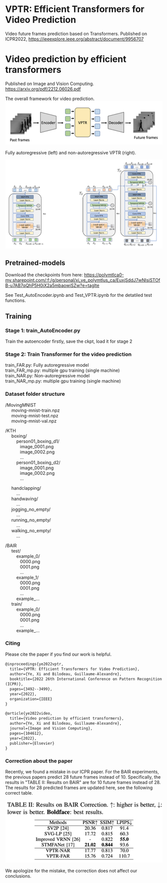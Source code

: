 # VPTR: Efficient Transformers for Video Prediction
Video future frames prediction based on Transformers. Published on ICPR2022, https://ieeexplore.ieee.org/abstract/document/9956707

# Video prediction by efficient transformers
Published on Image and Vision Computing. https://arxiv.org/pdf/2212.06026.pdf

The overall framework for video prediction.
![Alt text](./docs/Framework.png?raw=true "Title")

Fully autoregressive (left) and non-autoregressive VPTR (right).

![Alt text](./docs/VPTR.png?raw=true "Title")

## Pretrained-models
Download the checkpoints from here: https://polymtlca0-my.sharepoint.com/:f:/g/personal/xi_ye_polymtlus_ca/EuxjSddJ7wNIsiSTOfB-u7AB7qQhP5H0iX2a5mbaowiSZw?e=taglte

See Test_AutoEncoder.ipynb and Test_VPTR.ipynb for the detatiled test functions.

## Training
### Stage 1: train_AutoEncoder.py
Train the autoencoder firstly, save the ckpt, load it for stage 2


### Stage 2: Train Transformer for the video prediction
train_FAR.py: Fully autoregressive model \
train_FAR_mp.py: multiple gpu training (single machine) \
train_NAR.py: Non-autoregressive model \
train_NAR_mp.py: multiple gpu training (single machine)




### Dataset folder structure
/MovingMNIST \
  &nbsp;&nbsp;&nbsp;&nbsp; moving-mnist-train.npz \
  &nbsp;&nbsp;&nbsp;&nbsp; moving-mnist-test.npz \
  &nbsp;&nbsp;&nbsp;&nbsp; moving-mnist-val.npz

/KTH \
  &nbsp;&nbsp;&nbsp;&nbsp; boxing/ \
  &nbsp;&nbsp;&nbsp;&nbsp;&nbsp;&nbsp;&nbsp;&nbsp; person01_boxing_d1/ \
  &nbsp;&nbsp;&nbsp;&nbsp;&nbsp;&nbsp;&nbsp;&nbsp;&nbsp;&nbsp;&nbsp; image_0001.png \
  &nbsp;&nbsp;&nbsp;&nbsp;&nbsp;&nbsp;&nbsp;&nbsp;&nbsp;&nbsp;&nbsp; image_0002.png \
  &nbsp;&nbsp;&nbsp;&nbsp;&nbsp;&nbsp;&nbsp;&nbsp;&nbsp;&nbsp;&nbsp; ... \
  &nbsp;&nbsp;&nbsp;&nbsp;&nbsp;&nbsp;&nbsp;&nbsp; person01_boxing_d2/ \
  &nbsp;&nbsp;&nbsp;&nbsp;&nbsp;&nbsp;&nbsp;&nbsp;&nbsp;&nbsp;&nbsp; image_0001.png \
  &nbsp;&nbsp;&nbsp;&nbsp;&nbsp;&nbsp;&nbsp;&nbsp;&nbsp;&nbsp;&nbsp; image_0002.png \
  &nbsp;&nbsp;&nbsp;&nbsp;&nbsp;&nbsp;&nbsp;&nbsp;&nbsp;&nbsp;&nbsp; ... 

  &nbsp;&nbsp;&nbsp;&nbsp; handclapping/ \
  &nbsp;&nbsp;&nbsp;&nbsp;&nbsp;&nbsp;&nbsp;&nbsp; ... \
  &nbsp;&nbsp;&nbsp;&nbsp; handwaving/ \
  &nbsp;&nbsp;&nbsp;&nbsp;&nbsp;&nbsp;&nbsp;&nbsp; ... \
  &nbsp;&nbsp;&nbsp;&nbsp; jogging_no_empty/ \
  &nbsp;&nbsp;&nbsp;&nbsp;&nbsp;&nbsp;&nbsp;&nbsp; ... \
  &nbsp;&nbsp;&nbsp;&nbsp; running_no_empty/ \
  &nbsp;&nbsp;&nbsp;&nbsp;&nbsp;&nbsp;&nbsp;&nbsp; ... \
  &nbsp;&nbsp;&nbsp;&nbsp; walking_no_empty/ \
  &nbsp;&nbsp;&nbsp;&nbsp;&nbsp;&nbsp;&nbsp;&nbsp; ...


/BAIR \
  &nbsp;&nbsp;&nbsp;&nbsp; test/ \
  &nbsp;&nbsp;&nbsp;&nbsp;&nbsp;&nbsp;&nbsp;&nbsp; example_0/ \
  &nbsp;&nbsp;&nbsp;&nbsp;&nbsp;&nbsp;&nbsp;&nbsp;&nbsp;&nbsp;&nbsp; 0000.png \
  &nbsp;&nbsp;&nbsp;&nbsp;&nbsp;&nbsp;&nbsp;&nbsp;&nbsp;&nbsp;&nbsp; 0001.png \
  &nbsp;&nbsp;&nbsp;&nbsp;&nbsp;&nbsp;&nbsp;&nbsp;&nbsp;&nbsp;&nbsp; ... \
  &nbsp;&nbsp;&nbsp;&nbsp;&nbsp;&nbsp;&nbsp;&nbsp; example_1/ \
  &nbsp;&nbsp;&nbsp;&nbsp;&nbsp;&nbsp;&nbsp;&nbsp;&nbsp;&nbsp;&nbsp; 0000.png \
  &nbsp;&nbsp;&nbsp;&nbsp;&nbsp;&nbsp;&nbsp;&nbsp;&nbsp;&nbsp;&nbsp; 0001.png \
  &nbsp;&nbsp;&nbsp;&nbsp;&nbsp;&nbsp;&nbsp;&nbsp;&nbsp;&nbsp;&nbsp; ... \
  &nbsp;&nbsp;&nbsp;&nbsp;&nbsp;&nbsp;&nbsp;&nbsp; example_... \
&nbsp;&nbsp;&nbsp;&nbsp; train/ \
  &nbsp;&nbsp;&nbsp;&nbsp;&nbsp;&nbsp;&nbsp;&nbsp; example_0/ \
  &nbsp;&nbsp;&nbsp;&nbsp;&nbsp;&nbsp;&nbsp;&nbsp;&nbsp;&nbsp;&nbsp; 0000.png \
  &nbsp;&nbsp;&nbsp;&nbsp;&nbsp;&nbsp;&nbsp;&nbsp;&nbsp;&nbsp;&nbsp; 0001.png \
  &nbsp;&nbsp;&nbsp;&nbsp;&nbsp;&nbsp;&nbsp;&nbsp;&nbsp;&nbsp;&nbsp; ... \
  &nbsp;&nbsp;&nbsp;&nbsp;&nbsp;&nbsp;&nbsp;&nbsp; example_... 

### Citing
   
Please cite the paper if you find our work is helpful.
```
@inproceedings{ye2022vptr,
  title={VPTR: Efficient Transformers for Video Prediction},
  author={Ye, Xi and Bilodeau, Guillaume-Alexandre},
  booktitle={2022 26th International Conference on Pattern Recognition (ICPR)},
  pages={3492--3499},
  year={2022},
  organization={IEEE}
}
```
```
@article{ye2022video,
  title={Video prediction by efficient transformers},
  author={Ye, Xi and Bilodeau, Guillaume-Alexandre},
  journal={Image and Vision Computing},
  pages={104612},
  year={2022},
  publisher={Elsevier}
}
```

### Correction about the paper

Recently, we found a mistake in our ICPR paper. For the BAIR experiments, the previous papers predict 28 future frames instead of 10. Specifically, the results in "TABLE II: Results on BAIR" are for 10 future frames instead of 28. The results for 28 predicted frames are updated here, see the following correct table.

![Alt text](./docs/Table2_Corrected.png?raw=true "Title")

We apologize for the mistake, the correction does not affect our conclusions.
